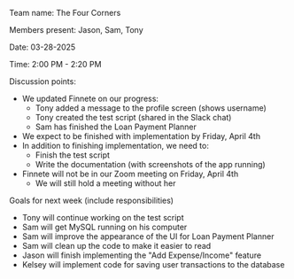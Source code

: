 Team name: The Four Corners

Members present: Jason, Sam, Tony

Date: 03-28-2025

Time: 2:00 PM - 2:20 PM

Discussion points:

* We updated Finnete on our progress:
  * Tony added a message to the profile screen (shows username)
  * Tony created the test script (shared in the Slack chat)
  * Sam has finished the Loan Payment Planner
* We expect to be finished with implementation by Friday, April 4th
* In addition to finishing implementation, we need to:
  * Finish the test script
  * Write the documentation (with screenshots of the app running)
* Finnete will not be in our Zoom meeting on Friday, April 4th
  * We will still hold a meeting without her

Goals for next week (include responsibilities)

* Tony will continue working on the test script
* Sam will get MySQL running on his computer
* Sam will improve the appearance of the UI for Loan Payment Planner
* Sam will clean up the code to make it easier to read
* Jason will finish implementing the "Add Expense/Income" feature
* Kelsey will implement code for saving user transactions to the database

